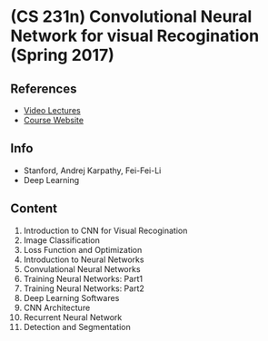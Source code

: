 # (CS 231n) Convolutional Neural Network for visual Recogination (Spring 2017)

## References
* [Video Lectures](https://www.youtube.com/playlist?list=PL3FW7Lu3i5JvHM8ljYj-zLfQRF3EO8sYv)
* [Course Website](http://cs231n.stanford.edu/2017/)

## Info
- Stanford, Andrej Karpathy, Fei-Fei-Li
- Deep Learning

## Content
1. Introduction to CNN for Visual Recogination
2. Image Classification
3. Loss Function and Optimization
4. Introduction to Neural Networks
5. Convulational Neural Networks
6. Training Neural Networks: Part1
7. Training Neural Networks: Part2
8. Deep Learning Softwares
9. CNN Architecture
10. Recurrent Neural Network
11. Detection and Segmentation
